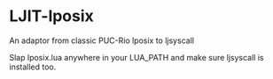 # LJIT-lposix
An adaptor from classic PUC-Rio lposix to ljsyscall

Slap lposix.lua anywhere in your LUA_PATH and make sure ljsyscall is installed too.
